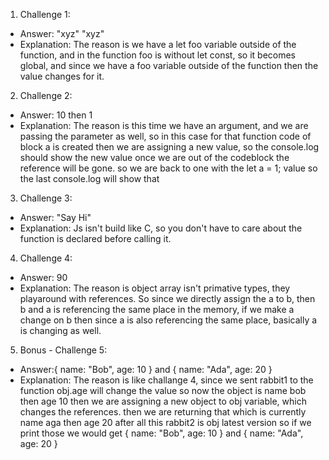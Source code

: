 1. Challenge 1:
  - Answer: "xyz"
            "xyz"
  - Explanation: The reason is we have a let foo variable outside of the function, and in the function foo is without let const,
  so it becomes global, and since we have a foo variable outside of the function then the value changes for it.


2. Challenge 2:
  - Answer: 10 then 1
  - Explanation: The reason is this time we have an argument, and we are passing the parameter as well, so in this case
  for that function code of block a is created then we are assigning a new value, so the console.log should show the new value
  once we are out of the codeblock the reference will be gone. so we are back to one with the  let a = 1; value so the last console.log will show that


3. Challenge 3:
  - Answer: "Say Hi"
  - Explanation:
  Js isn't build like C, so you don't have to care about the function is declared before calling it.


4. Challenge 4:
  - Answer: 90
  - Explanation:
  The reason is object array isn't primative types, they playaround with references. So since we directly assign the a to b,
  then b and a is referencing the same place in the memory, if we make a change on b then since a is also referencing the same place,
  basically a is changing as well.


5. Bonus - Challenge 5:
  - Answer:{ name: "Bob", age: 10 } and { name: "Ada", age: 20 }
  - Explanation:
  The reason is like challange 4, since we sent rabbit1 to the function obj.age will change the value so now the object is name bob then age 10
  then we are assigning a new object to obj variable, which changes the references. then we are returning that which is currently name aga then age 20
  after all this rabbit2 is obj latest version
  so if we print those we would get { name: "Bob", age: 10 } and { name: "Ada", age: 20 }

